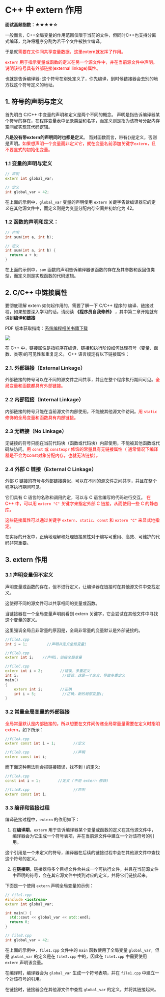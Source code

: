 #  C++ 中 extern 作用
**面试高频指数：★★★★☆**

一般而言，C++全局变量的作用范围仅限于当前的文件，但同时C++也支持分离式编译，允许将程序分割为若干个文件被独立编译。

于是就<font color=#ff0000>需要在文件间共享变量数据，这里extern就发挥了作用。</font>

<font color=#ff0000>`extern` 用于指示变量或函数的定义在另一个源文件中，并在当前源文件中声明。
说明该符号具有外部链接(external linkage)属性。</font>

也就是告诉编译器: 这个符号在别处定义了，你先编译，到时候链接器会去别的地方找这个符号定义的地址。

## 1. 符号的声明与定义
首先明白 C/C++ 中变量的声明和定义是两个不同的概念。
声明是指告诉编译器某个符号的存在，在程序变量表中记录类型和名字，而定义则是指为该符号分配内存空间或实现其代码逻辑。

**凡是没有带extern的声明同时也都是定义**。
而对函数而言，带有{}是定义，否则是声明。<font color=#ff0000>如果想声明一个变量而非定义它，就在变量名前添加关键字`extern`，且不要显式的初始化变量。</font>

### 1.1 变量的声明与定义
```cpp
// 声明
extern int global_var;

// 定义
int global_var = 42;
```

在上面的示例中，`global_var` 变量的声明使用 `extern` 关键字告诉编译器它的定义在其他源文件中，而定义则是为变量分配内存空间并初始化为 42。

### 1.2 函数的声明和定义：

```cpp
// 声明
int sum(int a, int b);

// 定义
int sum(int a, int b) {
  return a + b;
}
```

在上面的示例中，`sum` 函数的声明告诉编译器该函数的存在及其参数和返回值类型，而定义则是实现函数的代码逻辑。

## 2. C/C++ 中链接属性

要彻底理解 extern 如何起作用的，需要了解一下 C/C++ 程序的 编译、链接过程，如果想要深入学习的话，请阅读 **《程序员自我修养》** ，其中第二章开始就有讲到**编译和链接**

PDF 版本获取指南：[系统编程相关书籍下载](https://csguide.cn/resource/system_books.html)

![](https://cdn.how2cs.cn/csguide/063510.png)

在 C++ 中，链接属性是指程序在编译、链接和执行阶段如何处理符号（变量、函数、类等)的可见性和重复定义。
C++ 语言规定有以下链接属性：
### 2.1. 外部链接（External Linkage）
外部链接的符号可以在不同的源文件之间共享，并且在整个程序执行期间可见。<font color=#ff0000>全局变量和函数都具有外部链接。</font>
### 2.2 内部链接（Internal Linkage）
内部链接的符号只能在当前源文件内部使用，不能被其他源文件访问。<font color=#ff0000>用 `static` 修饰的全局变量和函数具有内部链接。</font>
### 2.3 无链接（No Linkage）
无链接的符号只能在当前代码块（函数或代码块）内部使用，不能被其他函数或代码块访问。<font color=#ff0000>用 `const` 或 `constexpr` 修饰的常量具有无链接属性（ 通常情况下编译器是不会为const对象分配内存，也就无法链接）。</font>
### 2.4 外部 C 链接（External C Linkage）
外部 C 链接的符号与外部链接类似，可以在不同的源文件之间共享，并且在整个程序执行期间可见。

它们具有 C 语言的名称和调用约定，可以与 C 语言编写的代码进行交互。
<font color=#ff0000>
在 C++ 中，可以用 `extern "C"` 关键字来指定外部 C 链接，从而使用一些 C 的静态库。

这些链接属性可以通过关键字 `extern`、`static`、`const` 和 `extern "C"` 来显式地指定。</font>

在实际的开发中，正确地理解和处理链接属性对于编写可重用、高效、可维护的代码非常重要。
## 3.  extern 作用

### 3.1 声明变量但不定义
声明变量或函数的存在，但不进行定义，让编译器在链接时在其他源文件中查找定义。

这使得不同的源文件可以共享相同的变量或函数。

当链接器在一个全局变量声明前看到 extern 关键字，它会尝试在其他文件中寻找这个变量的定义。

这里强调全局且非常量的原因是，全局非常量的变量默认是外部链接的。
```cpp
//fileA.cpp
int i = 1;         //声明并定义全局变量i

//fileB.cpp
extern int i;    //声明i，链接全局变量

//fileC.cpp
extern int i = 2;        //错误，多重定义
int i;                    //错误，这是一个定义，导致多重定义
main()
{
    extern int i;        //正确
    int i = 5;            //正确，新的局部变量i;
}
```

### 3.2 常量全局变量的外部链接
<font color=#ff0000>全局常量默认是内部链接的，所以想要在文件间传递全局常量量需要在定义时指明extern</font>，如下所示：

```cpp
//fileA.cpp
extern const int i = 1;        //定义

//fileB.cpp                    //声明
extern const int i;
```
而下面这种用法则会报链接错误，找不到 i 的定义:
```cpp
//fileA.cpp
const int i = 1;        //定义 (不用 extern 修饰)

//fileB.cpp                    //声明
extern const int i;
```
### 3.3 编译和链接过程
编译链接过程中，`extern` 的作用如下：
1. 在**编译期**，`extern` 用于告诉编译器某个变量或函数的定义在其他源文件中，编译器会为它生成一个符号表项，并在当前源文件中建立一个对该符号的引用。

这个引用是一个未定义的符号，编译器在后续的链接过程中会在其他源文件中查找这个符号的定义。

2. 在**链接期**，链接器将多个目标文件合并成一个可执行文件，并且在当前源文件中声明的符号，会在其它源文件中找到对应的定义，并将它们链接起来。

下面是一个使用 `extern` 声明全局变量的示例：

```cpp
// file1.cpp
#include <iostream>
extern int global_var;

int main() {
  std::cout << global_var << std::endl;
  return 0;
}

// file2.cpp
int global_var = 42;

```
在上面的示例中，`file1.cpp` 文件中的 `main` 函数使用了全局变量 `global_var`，但是 `global_var` 的定义是在 `file2.cpp` 中的，因此在 `file1.cpp` 中需要使用 `extern` 声明该变量。

在编译时，编译器会为 `global_var` 生成一个符号表项，并在 `file1.cpp` 中建立一个对该符号的引用。

在链接时，链接器会在其他源文件中查找 `global_var` 的定义，并将其链接起来。